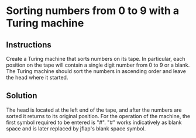 # Sorting numbers from 0 to 9 with a Turing machine
## Instructions
Create a Turing machine that sorts numbers on its tape. In particular, each position on the tape will contain a single digit number from 0 to 9 or a blank. 
The Turing machine should sort the numbers in ascending order and leave the head where it started.

## Solution
The head is located at the left end of the tape, and after the numbers are sorted it returns to its original position. For the operation of the machine, the first symbol required to  be entered is "#". "#" works indicatively as blank space and is later replaced by jflap's blank space symbol.
